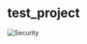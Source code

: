 # test_project

![Security](https://img.shields.io/endpoint?style=for-the-badge&url=https%3A%2F%2Fopslevel-jason.ngrok.io%2Fapi%2Fservice_level%2Fc9ad6d0b-4013-4619-b951-f708936424e3%2FSecurity)
